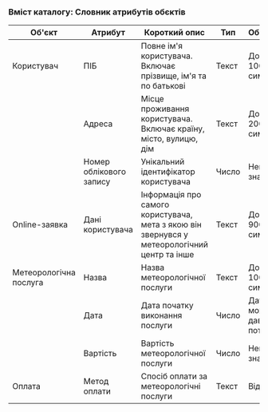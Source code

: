 ### Вміст каталогу: Словник атрибутів обєктів

| Об'єкт                 | Атрибут                 | Короткий опис                                                                                | Тип   | Обмеження                             |
|------------------------|-------------------------|----------------------------------------------------------------------------------------------|-------|---------------------------------------|
| Користувач             | ПІБ                     | Повне ім'я користувача. Включає прізвище, ім'я та по батькові                                | Текст | Довжина ≤ 100 символів                |
|                        | Адреса                  | Місце проживання користувача. Включає країну, місто, вулицю, дім                             | Текст | Довжина ≤ 200 символів                |
|                        | Номер облікового запису | Унікальний ідентифікатор користувача                                                         | Число | Невід'ємне значення                   |
| Online-заявка          | Дані користувача        | Інформація про самого користувача, мета з якою він звернувся у метеорологічний центр та інше | Текст | Довжина ≤ 900 символів                |
| Метеорологічна послуга | Назва                   | Назва метеорологічної послуги                                                                | Текст | Довжина ≤ 100 символів                |
|                        | Дата                    | Дата початку виконання послуги                                                               | Число | Дата не може бути давніше ніж поточна |
|                        | Вартість                | Вартість метеорологічної послуги                                                             | Число | Невід'ємне значення                   |
| Оплата                 | Метод оплати            | Спосіб оплати за метеорологічні послуги                                                      | Текст | Відсутні                              |
